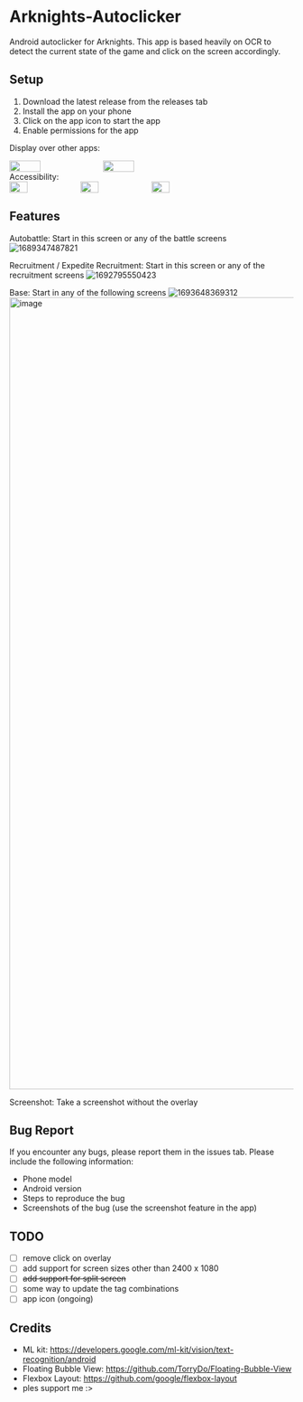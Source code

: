 # Arknights-Autoclicker
Android autoclicker for Arknights.
This app is based heavily on OCR to detect the current state of the game and click on the screen accordingly.

## Setup
1. Download the latest release from the releases tab
2. Install the app on your phone
3. Click on the app icon to start the app
4. Enable permissions for the app

Display over other apps:
<div style="display: flex; flex-direction: row;">
    <img src="https://github.com/qwerttyuiiop1/Arknights-Autoclicker/assets/64955571/f7ea0617-c704-4095-a5b3-f51daf2517db" style="width: 33%;">
    <img src="https://github.com/qwerttyuiiop1/Arknights-Autoclicker/assets/64955571/3d259b27-53f0-4b09-9112-ff8b2f3f0fe5" style="width: 33%;">
</div>
Accessibility:
<div style="display: flex; flex-direction: row;">
    <img src="https://github.com/qwerttyuiiop1/Arknights-Autoclicker/assets/64955571/2b929027-0493-45db-9e89-85776c587ffd" style="width: 25%;">
    <img src="https://github.com/qwerttyuiiop1/Arknights-Autoclicker/assets/64955571/d58803b3-1d09-4f1f-a3e5-471ae5f08f78" style="width: 25%;">
    <img src="https://github.com/qwerttyuiiop1/Arknights-Autoclicker/assets/64955571/46bee33e-a056-41e3-a2c2-11b2850a7aca" style="width: 25%;">
</div>

## Features

Autobattle: Start in this screen or any of the battle screens
![1689347487821](https://github.com/qwerttyuiiop1/Arknights-Autoclicker/assets/64955571/3d2f6c5c-a779-493e-ad3a-4dbf51008c0d)

Recruitment / Expedite Recruitment: Start in this screen or any of the recruitment screens
![1692795550423](https://github.com/qwerttyuiiop1/Arknights-Autoclicker/assets/64955571/4201ac2d-cb9c-4b95-8059-1d1ad5e64251)

Base: Start in any of the following screens
![1693648369312](https://github.com/qwerttyuiiop1/Arknights-Autoclicker/assets/64955571/a0697d76-8fcb-49ad-b925-985773b05996)
<img width="1402" alt="image" src="https://github.com/qwerttyuiiop1/Arknights-Autoclicker/assets/64955571/7625ae6d-92df-4f1e-ad48-ba47e70e505a">

Screenshot: Take a screenshot without the overlay


## Bug Report
If you encounter any bugs, please report them in the issues tab. Please include the following information:
* Phone model
* Android version
* Steps to reproduce the bug
* Screenshots of the bug (use the screenshot feature in the app)

## TODO
- [ ] remove click on overlay
- [ ] add support for screen sizes other than 2400 x 1080
- [ ] ~~add support for split screen~~
- [ ] some way to update the tag combinations
- [ ] app icon (ongoing)

## Credits
* ML kit: https://developers.google.com/ml-kit/vision/text-recognition/android
* Floating Bubble View: https://github.com/TorryDo/Floating-Bubble-View
* Flexbox Layout: https://github.com/google/flexbox-layout
* ples support me :>
